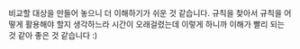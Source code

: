 비교할 대상을 만들어 놓으니 더 이해하기가 쉬운 것 같습니다.
규칙을 찾아서 규칙을 어떻게 활용해야 할지 생각하느라 시간이 오래걸렸는데 
이렇게 하니까 이해가 빨리 되는 것 같아 좋은 것 같습니다 :)